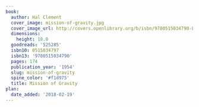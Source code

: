 ```yaml
---
book:
  author: Hal Clement
  cover_image: mission-of-gravity.jpg
  cover_image_url: http://covers.openlibrary.org/b/isbn/9780515034790-L.jpg
  dimensions:
    height: 18.0
  goodreads: '525285'
  isbn10: 0515034797
  isbn13: '9780515034790'
  pages: 174
  publication_year: '1954'
  slug: mission-of-gravity
  spine_color: '#f1d975'
  title: Mission of Gravity
plan:
  date_added: '2018-02-19'
---
```

